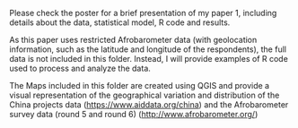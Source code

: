 Please check the poster for a brief presentation of my paper 1, including details about the data, statistical model, R code and results.

As this paper uses restricted Afrobarometer data (with geolocation information, such as the latitude and longitude of the respondents), the full data is not included in this folder. Instead, I will provide examples of R code used to process and analyze the data.

The Maps included in this folder are created using QGIS and provide a visual representation of the geographical variation and distribution of the China projects data (https://www.aiddata.org/china) and the Afrobarometer survey data (round 5 and round 6) (http://www.afrobarometer.org/)    

